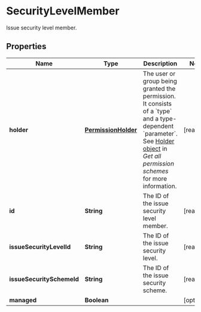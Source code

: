 

# SecurityLevelMember

Issue security level member.

## Properties

| Name | Type | Description | Notes |
|------------ | ------------- | ------------- | -------------|
|**holder** | [**PermissionHolder**](PermissionHolder.md) | The user or group being granted the permission. It consists of a &#x60;type&#x60; and a type-dependent &#x60;parameter&#x60;. See [Holder object](../api-group-permission-schemes/#holder-object) in *Get all permission schemes* for more information. |  [readonly] |
|**id** | **String** | The ID of the issue security level member. |  [readonly] |
|**issueSecurityLevelId** | **String** | The ID of the issue security level. |  [readonly] |
|**issueSecuritySchemeId** | **String** | The ID of the issue security scheme. |  [readonly] |
|**managed** | **Boolean** |  |  [optional] |



